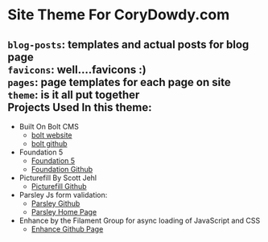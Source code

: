 Site Theme For CoryDowdy.com
====  
```blog-posts```: templates and actual posts for blog page  
```favicons```: well....favicons :)  
```pages```: page templates for each page on site  
```theme```: is it all put together  
Projects Used In this theme:
-----
* Built On Bolt CMS
  * [bolt website](http://bolt.cm)
  * [bolt github](https://github.com/bolt/bolt) 
* Foundation 5
  * [Foundation 5](http://foundation.zurb.com/) 
  * [Foundation  Github](https://github.com/zurb/foundation)
* Picturefill By Scott Jehl
  * [Picturefill Github](https://github.com/scottjehl/picturefill)
* Parsley Js form validation:
  * [Parsley Github](https://github.com/guillaumepotier/Parsley.js/)
  * [Parsley Home Page](http://parsleyjs.org/)
* Enhance by the Filament Group for async loading of JavaScript and CSS
  * [Enhance Github Page](https://github.com/filamentgroup/enhance)   

